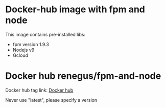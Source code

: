# Docker-hub image with fpm and node
This image contains pre-installed libs:
 - fpm version 1.9.3
 - Nodejs v9
 - Gcloud

# Docker hub renegus/fpm-and-node
Docker hub tag link: [Docker hub](https://hub.docker.com/r/renegus/fpm-and-node/tags/)

Never use "latest", please specify a version
